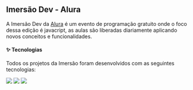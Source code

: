 ##  Imersão Dev - Alura
A Imersão Dev da [Alura]((https://www.alura.com.br/planos-cursos-online?gclid=CjwKCAjw-ZCKBhBkEiwAM4qfF0MerdTanvOjbVMTuEhXo2CYDlAtU4Cj1vXyRyaBrMaweU6L5sNRvRoCqVIQAvD_BwE)) é um evento de programação gratuito onde o foco dessa edição é javacript, as aulas são liberadas diariamente aplicando novos conceitos e funcionalidades.

#### :sparkles: Tecnologias
Todos os projetos da Imersão foram desenvolvidos com as seguintes tecnologias:

<img src="https://img.shields.io/static/v1?label=&message=HTML&color=orange&style=for-the-badge&logo=HTML5&logoColor=white"/> <img src="https://img.shields.io/static/v1?label=&message=CSS&color=blue&style=for-the-badge&logo=CSS3&logoColor=white"/>  <img src="https://img.shields.io/static/v1?label=&message=JS&color=yellowgreen&style=for-the-badge&logo=JavaScript&logoColor=white"/>
